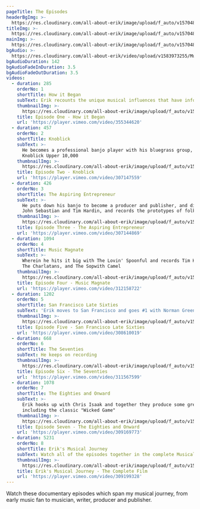 ```yaml
---
pageTitle: The Episodes
headerBgImg: >-
  https://res.cloudinary.com/all-about-erik/image/upload/f_auto/v1570486955/Musical%20Journey/The%20Episodes/header-image_episode_7_r20bvr.png
titleImg: >-
  https://res.cloudinary.com/all-about-erik/image/upload/f_auto/v1570483854/Musical%20Journey/The%20Episodes/the_episodes_h486wp.png
mainImg: >-
  https://res.cloudinary.com/all-about-erik/image/upload/f_auto/v1570483855/Musical%20Journey/The%20Episodes/tim-1-episodes-sm_xt7swp.jpg
bgAudio: >-
  https://res.cloudinary.com/all-about-erik/video/upload/v1583973255/Musical%20Journey/The%20Episodes/Harpoon-John-Sebastian_MusicalEpisodes_syn1lq.mp3
bgAudioDuration: 142
bgAudioFadeInDuration: 3.5
bgAudioFadeOutDuration: 3.5
videos:
  - duration: 285
    orderNo: 1
    shortTitle: How it Began
    subText: Erik recounts the unique musical influences that have informed his journey
    thumbnailImg: >-
      https://res.cloudinary.com/all-about-erik/image/upload/f_auto/v1570483855/Musical%20Journey/The%20Episodes/episode_1_skinnylegs-wider-sm_jhukql.jpg
    title: Episode One - How it Began
    url: 'https://player.vimeo.com/video/355344620'
  - duration: 457
    orderNo: 2
    shortTitle: Knoblick
    subText: >-
      He becomes a professional banjo player with his bluegrass group, The
      Knoblick Upper 10,000
    thumbnailImg: >-
      https://res.cloudinary.com/all-about-erik/image/upload/f_auto/v1570483855/Musical%20Journey/The%20Episodes/episode_2_image-sm_bfzp1e.jpg
    title: Episode Two - Knoblick
    url: 'https://player.vimeo.com/video/307147559'
  - duration: 426
    orderNo: 3
    shortTitle: The Aspiring Entrepreneur
    subText: >-
      He puts down his banjo to become a producer and publisher, and discovers
      John Sebastian and Tim Hardin, and records the prototypes of folk rock
    thumbnailImg: >-
      https://res.cloudinary.com/all-about-erik/image/upload/f_auto/v1570483855/Musical%20Journey/The%20Episodes/episode_3_image-sm_vw6737.jpg
    title: Episode Three - The Aspiring Entrepreneur
    url: 'https://player.vimeo.com/video/307144869'
  - duration: 1094
    orderNo: 4
    shortTitle: Music Magnate
    subText: >-
      Wherein he hits it big with The Lovin' Spoonful and records Tim Hardin,
      The Charlatans, and The Sopwith Camel
    thumbnailImg: >-
      https://res.cloudinary.com/all-about-erik/image/upload/f_auto/v1570483855/Musical%20Journey/The%20Episodes/episode_3_alt_image-sm_uygknc.jpg
    title: Episode Four - Music Magnate
    url: 'https://player.vimeo.com/video/312158722'
  - duration: 1202
    orderNo: 5
    shortTitle: San Francisco Late Sixties
    subText: 'Erik moves to San Francisco and goes #1 with Norman Greenbaum and others'
    thumbnailImg: >-
      https://res.cloudinary.com/all-about-erik/image/upload/f_auto/v1570483854/Musical%20Journey/The%20Episodes/episode_5_image-sm_y19ybi.jpg
    title: Episode Five - San Francisco Late Sixties
    url: 'https://player.vimeo.com/video/308610019'
  - duration: 668
    orderNo: 6
    shortTitle: The Seventies
    subText: He keeps on recording
    thumbnailImg: >-
      https://res.cloudinary.com/all-about-erik/image/upload/f_auto/v1570483855/Musical%20Journey/The%20Episodes/episode_6_image-sm_yby9ms.jpg
    title: Episode Six - The Seventies
    url: 'https://player.vimeo.com/video/311567599'
  - duration: 1078
    orderNo: 7
    shortTitle: The Eighties and Onward
    subText: >-
      Erik hooks up with Chris Isaak and together they produce some great work,
      including the classic "Wicked Game"
    thumbnailImg: >-
      https://res.cloudinary.com/all-about-erik/image/upload/f_auto/v1570483854/Musical%20Journey/The%20Episodes/episode_7_image-sm_gxdzlw.jpg
    title: Episode Seven - The Eighties and Onward
    url: 'https://player.vimeo.com/video/309169773'
  - duration: 5231
    orderNo: 8
    shortTitle: Erik's Musical Journey
    subText: Watch all of the episodes together in the complete Musical Journey film
    thumbnailImg: >-
      https://res.cloudinary.com/all-about-erik/image/upload/f_auto/v1570483854/Musical%20Journey/The%20Episodes/img020-2-alt-sm_tb2qbs.jpg
    title: Erik's Musical Journey - The Complete Film
    url: 'https://player.vimeo.com/video/309199328'
---
```

Watch these documentary episodes which span my musical journey, from early music fan to musician, writer, producer and publisher.

